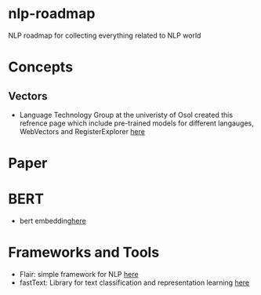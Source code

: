 # nlp-roadmap
NLP roadmap for collecting everything related to NLP world

# Concepts
## Vectors
* Language Technology Group at the univeristy of Osol created this refrence page which include pre-trained models for different langauges, WebVectors and RegisterExplorer [here](http://vectors.nlpl.eu/)

# Paper

# BERT
* bert embedding[here](https://github.com/imgarylai/bert-embedding)

# Frameworks and Tools
* Flair: simple framework for NLP [here](https://github.com/zalandoresearch/flair)
* fastText: Library for text classification and representation learning [here](https://fasttext.cc/)